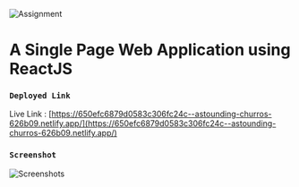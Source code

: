 ![Assignment](https://github.com/Adityakushwaha142/EZ-Assignment/assets/65178299/b2acd098-f2a8-43fe-92e4-12e19967ed27)


# A Single Page Web Application using ReactJS

### `Deployed Link`

Live Link : [https://650efc6879d0583c306fc24c--astounding-churros-626b09.netlify.app/](https://650efc6879d0583c306fc24c--astounding-churros-626b09.netlify.app/)

### `Screenshot`

![Screenshots](https://github.com/Adityakushwaha142/EZ-Assignment/assets/65178299/c4171e30-467a-4723-8b6f-6317777bfb72)

